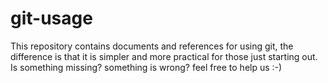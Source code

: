 # git-usage
This repository contains documents and references for using git, the difference is that it is simpler and more practical for those just starting out. Is something missing? something is wrong? feel free to help us :-)
